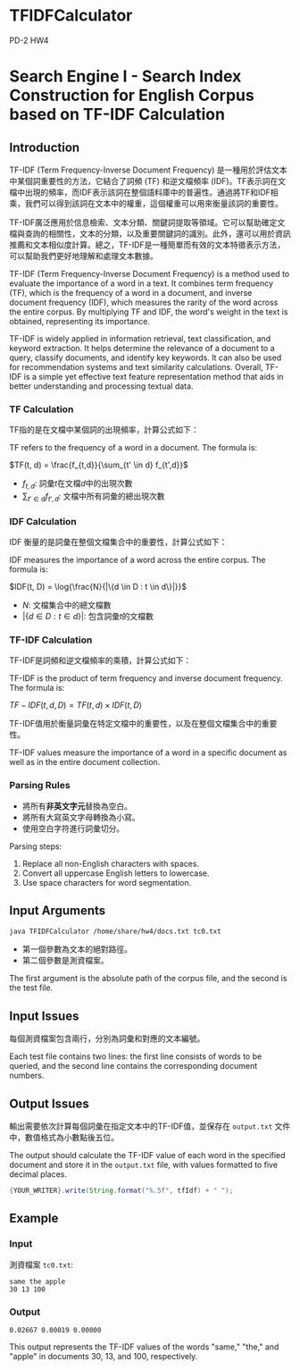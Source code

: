 # TFIDFCalculator
PD-2 HW4
# Search Engine I - Search Index Construction for English Corpus based on TF-IDF Calculation

## Introduction

TF-IDF (Term Frequency-Inverse Document Frequency) 是一種用於評估文本中某個詞重要性的方法，它結合了詞頻 (TF) 和逆文檔頻率 (IDF)。TF表示詞在文檔中出現的頻率，而IDF表示該詞在整個語料庫中的普遍性。通過將TF和IDF相乘，我們可以得到該詞在文本中的權重，這個權重可以用來衡量該詞的重要性。

TF-IDF廣泛應用於信息檢索、文本分類、關鍵詞提取等領域。它可以幫助確定文檔與查詢的相關性，文本的分類，以及重要關鍵詞的識別。此外，還可以用於資訊推薦和文本相似度計算。總之，TF-IDF是一種簡單而有效的文本特徵表示方法，可以幫助我們更好地理解和處理文本數據。

TF-IDF (Term Frequency-Inverse Document Frequency) is a method used to evaluate the importance of a word in a text. It combines term frequency (TF), which is the frequency of a word in a document, and inverse document frequency (IDF), which measures the rarity of the word across the entire corpus. By multiplying TF and IDF, the word's weight in the text is obtained, representing its importance.

TF-IDF is widely applied in information retrieval, text classification, and keyword extraction. It helps determine the relevance of a document to a query, classify documents, and identify key keywords. It can also be used for recommendation systems and text similarity calculations. Overall, TF-IDF is a simple yet effective text feature representation method that aids in better understanding and processing textual data.

### TF Calculation

TF指的是在文檔中某個詞的出現頻率，計算公式如下：

TF refers to the frequency of a word in a document. The formula is:

$TF(t, d) = \frac{f_{t,d}}{\sum_{t' \in d} f_{t',d}}$

- $f_{t,d}$: 詞彙$t$在文檔$d$中的出現次數
- $\sum_{t' \in d} f_{t',d}$: 文檔中所有詞彙的總出現次數

### IDF Calculation

IDF 衡量的是詞彙在整個文檔集合中的重要性，計算公式如下：

IDF measures the importance of a word across the entire corpus. The formula is:

$IDF(t, D) = \log{\frac{N}{|\{d \in D : t \in d\}|}}$

- $N$: 文檔集合中的總文檔數
- $|\{d \in D : t \in d\}|$: 包含詞彙$t$的文檔數

### TF-IDF Calculation

TF-IDF是詞頻和逆文檔頻率的乘積，計算公式如下：

TF-IDF is the product of term frequency and inverse document frequency. The formula is:

$TF-IDF(t, d, D) = TF(t, d) \times IDF(t, D)$

TF-IDF值用於衡量詞彙在特定文檔中的重要性，以及在整個文檔集合中的重要性。

TF-IDF values measure the importance of a word in a specific document as well as in the entire document collection.

### Parsing Rules

- 將所有**非英文字元**替換為空白。
- 將所有大寫英文字母轉換為小寫。
- 使用空白字符進行詞彙切分。

Parsing steps:
1. Replace all non-English characters with spaces.
2. Convert all uppercase English letters to lowercase.
3. Use space characters for word segmentation.

## Input Arguments

```bash
java TFIDFCalculator /home/share/hw4/docs.txt tc0.txt
```

- 第一個參數為文本的絕對路徑。
- 第二個參數是測資檔案。

The first argument is the absolute path of the corpus file, and the second is the test file.

## Input Issues

每個測資檔案包含兩行，分別為詞彙和對應的文本編號。

Each test file contains two lines: the first line consists of words to be queried, and the second line contains the corresponding document numbers.

## Output Issues

輸出需要依次計算每個詞彙在指定文本中的TF-IDF值，並保存在 `output.txt` 文件中，數值格式為小數點後五位。

The output should calculate the TF-IDF value of each word in the specified document and store it in the `output.txt` file, with values formatted to five decimal places.

```java
{YOUR_WRITER}.write(String.format("%.5f", tfIdf) + " ");
```

## Example

### Input

測資檔案 `tc0.txt`:

```
same the apple
30 13 100
```

### Output

```
0.02667 0.00019 0.00000
``` 

This output represents the TF-IDF values of the words "same," "the," and "apple" in documents 30, 13, and 100, respectively.
